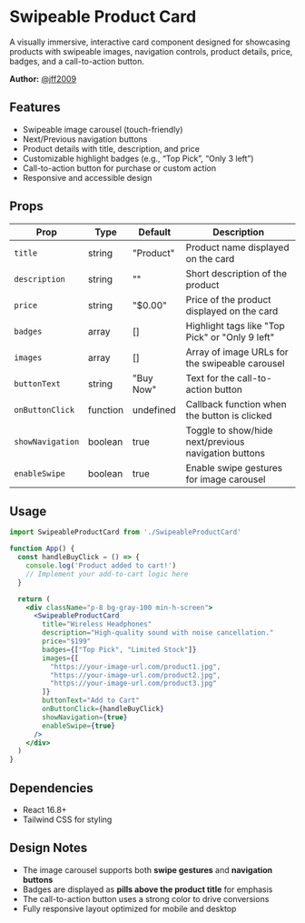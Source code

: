 # Swipeable Product Card

A visually immersive, interactive card component designed for showcasing products with swipeable images, navigation controls, product details, price, badges, and a call-to-action button.

**Author:** [@jff2009](https://github.com/jjf2009)

## Features

- Swipeable image carousel (touch-friendly)
- Next/Previous navigation buttons
- Product details with title, description, and price
- Customizable highlight badges (e.g., “Top Pick”, “Only 3 left”)
- Call-to-action button for purchase or custom action
- Responsive and accessible design

## Props

| Prop            | Type       | Default       | Description                                               |
| --------------- | ---------- | ------------- | --------------------------------------------------------- |
| `title`         | string     | "Product"     | Product name displayed on the card                        |
| `description`   | string     | ""            | Short description of the product                          |
| `price`         | string     | "$0.00"       | Price of the product displayed on the card                |
| `badges`        | array      | []            | Highlight tags like "Top Pick" or "Only 9 left"           |
| `images`        | array      | []            | Array of image URLs for the swipeable carousel            |
| `buttonText`    | string     | "Buy Now"     | Text for the call-to-action button                        |
| `onButtonClick` | function   | undefined     | Callback function when the button is clicked              |
| `showNavigation`| boolean    | true          | Toggle to show/hide next/previous navigation buttons      |
| `enableSwipe`   | boolean    | true          | Enable swipe gestures for image carousel                  |

## Usage

```jsx
import SwipeableProductCard from './SwipeableProductCard'

function App() {
  const handleBuyClick = () => {
    console.log('Product added to cart!')
    // Implement your add-to-cart logic here
  }

  return (
    <div className="p-8 bg-gray-100 min-h-screen">
      <SwipeableProductCard
        title="Wireless Headphones"
        description="High-quality sound with noise cancellation."
        price="$199"
        badges={["Top Pick", "Limited Stock"]}
        images={[
          "https://your-image-url.com/product1.jpg",
          "https://your-image-url.com/product2.jpg",
          "https://your-image-url.com/product3.jpg"
        ]}
        buttonText="Add to Cart"
        onButtonClick={handleBuyClick}
        showNavigation={true}
        enableSwipe={true}
      />
    </div>
  )
}
```

## Dependencies

- React 16.8+
- Tailwind CSS for styling

## Design Notes

- The image carousel supports both **swipe gestures** and **navigation buttons**  
- Badges are displayed as **pills above the product title** for emphasis  
- The call-to-action button uses a strong color to drive conversions  
- Fully responsive layout optimized for mobile and desktop  